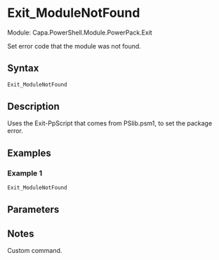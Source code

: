 # Exit_ModuleNotFound
Module: Capa.PowerShell.Module.PowerPack.Exit

Set error code that the module was not found.

## Syntax

```powershell
Exit_ModuleNotFound
```

## Description

Uses the Exit-PpScript that comes from PSlib.psm1, to set the package error.

## Examples

### Example 1
```powershell
Exit_ModuleNotFound
```
    

## Parameters


## Notes

Custom command.
